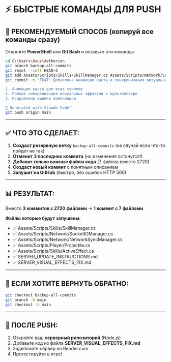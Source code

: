 # ⚡ БЫСТРЫЕ КОМАНДЫ ДЛЯ PUSH

## 🎯 РЕКОМЕНДУЕМЫЙ СПОСОБ (копируй все команды сразу)

Откройте **PowerShell** или **Git Bash** и вставьте эти команды:

```bash
cd C:\Users\Asus\Aetherion
git branch backup-all-commits
git reset --soft HEAD~3
git add Assets/Scripts/Skills/SkillManager.cs Assets/Scripts/Network/SocketIOManager.cs Assets/Scripts/Network/NetworkSyncManager.cs Assets/Scripts/Player/Projectile.cs Assets/Scripts/Skills/ActiveEffect.cs SERVER_UPDATE_INSTRUCTIONS.md SERVER_VISUAL_EFFECTS_FIX.md
git commit -m "FEAT: Добавлена анимация каста и синхронизация визуальных эффектов скиллов

1. Анимация каста для всех скиллов
2. Полная синхронизация визуальных эффектов в мультиплеере
3. Исправлены ошибки компиляции

🤖 Generated with Claude Code"
git push origin main
```

---

## ✅ ЧТО ЭТО СДЕЛАЕТ:

1. **Создаст резервную ветку** `backup-all-commits` (на случай если что-то пойдет не так)
2. **Отменит 3 последних коммита** (но изменения останутся!)
3. **Добавит только важные файлы кода** (7 файлов вместо 2720)
4. **Создаст новый коммит** с понятным описанием
5. **Запушит на GitHub** (быстро, без ошибок HTTP 500)

---

## 📊 РЕЗУЛЬТАТ:

Вместо **3 коммитов с 2720 файлами** → **1 коммит с 7 файлами**

**Файлы которые будут запушены:**
- ✅ Assets/Scripts/Skills/SkillManager.cs
- ✅ Assets/Scripts/Network/SocketIOManager.cs
- ✅ Assets/Scripts/Network/NetworkSyncManager.cs
- ✅ Assets/Scripts/Player/Projectile.cs
- ✅ Assets/Scripts/Skills/ActiveEffect.cs
- ✅ SERVER_UPDATE_INSTRUCTIONS.md
- ✅ SERVER_VISUAL_EFFECTS_FIX.md

---

## 🔄 ЕСЛИ ХОТИТЕ ВЕРНУТЬ ОБРАТНО:

```bash
git checkout backup-all-commits
git branch -D main
git checkout -b main
```

---

## 🚀 ПОСЛЕ PUSH:

1. Откройте ваш **серверный репозиторий** (Node.js)
2. Добавьте код из файла **SERVER_VISUAL_EFFECTS_FIX.md**
3. Задеплойте сервер на Render.com
4. Протестируйте в игре!
